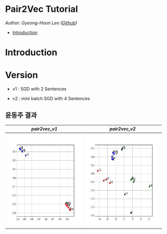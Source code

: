 # Pair2Vec Tutorial

*Author: Gyeong-Hoon Lee ([Github](https://github.com/ghlee0304))*

- [Introduction](#introduction)
# Introduction

# Version
- v1 : SGD with 2 Sentences

- v2 : mini batch SGD with 4 Sentences

## 윤동주 결과

 *pair2vec_v1* | *pair2vec_v2* |
 :---: | :---: | 
<img src = "PPT/ydg_pair2vec_v01.png" height = '300px'> | <img src = "PPT/ydg_pair2vec_v2.png" height = '300px'> |
